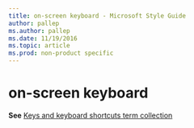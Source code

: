 ```yaml
---
title: on-screen keyboard - Microsoft Style Guide
author: pallep
ms.author: pallep
ms.date: 11/19/2016
ms.topic: article
ms.prod: non-product specific
---
```


# on-screen keyboard

**See** [Keys and keyboard shortcuts term collection](/style-guide/a-z-word-list-term-collections/term-collections/keys-keyboard-shortcuts)
